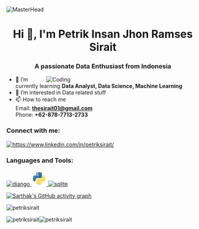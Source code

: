 ![MasterHead](https://mir-s3-cdn-cf.behance.net/project_modules/1400_opt_1/67607955080161.597768d22e415.gif)
<h1 align="center">Hi 👋, I'm Petrik Insan Jhon Ramses Sirait</h1>
<h3 align="center">A passionate Data Enthusiast from Indonesia</h3>
<img align="right" alt="Coding" width="400" src="https://cdn.dribbble.com/users/1162077/screenshots/3848914/programmer.gif">

- 🌱 I’m currently learning **Data Analyst, Data Science, Machine Learning**
- 👀 I’m interested in Data related stuff
- 📫 How to reach me 
<br>           Email: **thesirait01@gmail.com**
<br>           Phone: **+62-878-7713-2733**

<h3 align="left">Connect with me:</h3>
<p align="left">
<a href="https://linkedin.com/in/petriksirait/" target="blank"><img align="center" src="https://raw.githubusercontent.com/rahuldkjain/github-profile-readme-generator/master/src/images/icons/Social/linked-in-alt.svg" alt="https://www.linkedin.com/in/petriksirait/" height="30" width="40" /></a>
</p>

<h3 align="left">Languages and Tools:</h3>
<p align="left"> <a href="https://www.djangoproject.com/" target="_blank" rel="noreferrer"> <img src="https://cdn.worldvectorlogo.com/logos/django.svg" alt="django" width="40" height="40"/> </a> <a href="https://www.python.org" target="_blank" rel="noreferrer"> <img src="https://raw.githubusercontent.com/devicons/devicon/master/icons/python/python-original.svg" alt="python" width="40" height="40"/> </a> <a href="https://www.sqlite.org/" target="_blank" rel="noreferrer"> <img src="https://www.vectorlogo.zone/logos/sqlite/sqlite-icon.svg" alt="sqlite" width="40" height="40"/> </a> </p>

[![Sarthak's GitHub activity graph](https://activity-graph.herokuapp.com/graph?username=silver4sh&&theme=xcode)](https://github.com/silver4sh)
<p>&nbsp;<img align="left" src="https://github-readme-stats.vercel.app/api?username=silver4sh&show_icons=true&locale=en&theme=tokyonight" alt="petriksirait" /></p>
<p><img align="left" src="https://github-readme-streak-stats.herokuapp.com/?user=silver4sh&&theme=tokyonight" alt="petriksirait" /></p>
<p><img align="left" src="https://github-readme-stats.vercel.app/api/top-langs?username=silver4sh&show_icons=true&locale=en&layout=compact&theme=tokyonight" alt="petriksirait" /></p>
